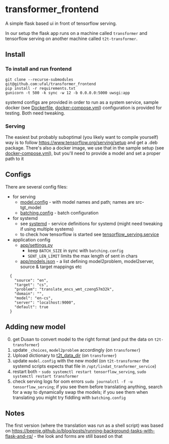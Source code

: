 # transformer_frontend
A simple flask based ui in front of tensorflow serving.

In our setup the flask app runs on a machine called `transformer` and tensorflow serving on another machine called `t2t-transformer`.

## Install

### To install and run frontend
```
git clone --recurse-submodules git@github.com:ufal/transformer_frontend
pip install -r requirements.txt
gunicorn -t 500 -k sync -w 12 -b 0.0.0.0:5000 uwsgi:app
```
systemd configs are provided in order to run as a system service, sample docker (see [Dockerfile](./Dockerfile), [docker-compose.yml](./docker-compose.yml)) configuration is provided for testing. Both need tweaking.

### Serving
The easiest but probably suboptimal (you likely want to compile yourself) way is to follow https://www.tensorflow.org/serving/setup and get a .deb package.
There's also a docker image, we use that in the sample setup (see [docker-compose.yml](./docker-compose.yml)), but you'll need to provide a model and set a proper path to it

## Configs
There are several config files:
- for serving
  - [model.config](./model.config) - with model names and path; names are src-tgt_model
  - [batching.config](./batching.config) - batch configuration
- for systemd
  - see [systemd](./systemd) - service definitions for systemd (might need tweaking if using multiple systems)
  - to check how tensorflow is started see [tensorflow_serving.service](./systemd/tensorflow_serving.service)
- application config
  - [app/settings.py](app/settings.py)
    - keep `BATCH_SIZE` in sync with `batching.config`
    - `SENT_LEN_LIMIT` limits the max length of sent in chars
  - [app/models.json](app/models.json) - a list defining model2problem, model2server, source & target mappings etc
```
  {
    "source": "en",
    "target": "cs",
    "problem": "translate_encs_wmt_czeng57m32k",
    "domain": "",
    "model": "en-cs",
    "server": "localhost:9000",
    "default": true
  }
  ```
    
  
## Adding new model
0. get Dusan to convert model to the right format (and put the data on `t2t-transformer`)
1. update `_choices`, `model2problem` accordingly (on `transformer`)
2. Upload dictionary to [t2t_data_dir](t2t_data_dir) (on `transformer`)
3. update `model.config` with the new model (on `t2t-transformer` the systemd scripts expects that file in `/opt/lindat_tranformer_service`)
4. restart both - `sudo systemctl restart tensorflow_serving`, `sudo systemctl restart transformer`
5. check serving logs for oom errors `sudo journalctl -f -u tensorflow_serving`; if you see them before translating anything, search for a way to dynamically swap the models; if you see them when translating you might try fiddling with `batching.config`


## Notes
The first version (where the translation was run as a shell script) was based on https://beenje.github.io/blog/posts/running-background-tasks-with-flask-and-rq/ - the look and forms are still based on that
